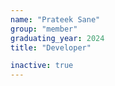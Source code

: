 ```yaml
---
name: "Prateek Sane"
group: "member"
graduating_year: 2024
title: "Developer"

inactive: true
---
```


